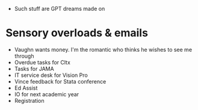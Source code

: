 - Such stuff are GPT dreams made on

# Sensory overloads & emails

- Vaughn wants money. I'm the romantic who thinks he wishes to see me through
- Overdue tasks for Cltx
- Tasks for JAMA 
- IT service desk for Vision Pro
- Vince feedback for Stata conference
- Ed Assist
- IO for next academic year
- Registration
